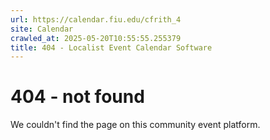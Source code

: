```yaml
---
url: https://calendar.fiu.edu/cfrith_4
site: Calendar
crawled_at: 2025-05-20T10:55:55.255379
title: 404 - Localist Event Calendar Software
---
```


# 404 - not found
We couldn't find the page on this community event platform.

